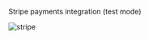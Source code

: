 Stripe payments integration (test mode)

![stripe](https://github.com/A1xarT/android-stripe-payments/assets/40519032/f507fde1-720d-4092-bf15-c10900df1e86)
